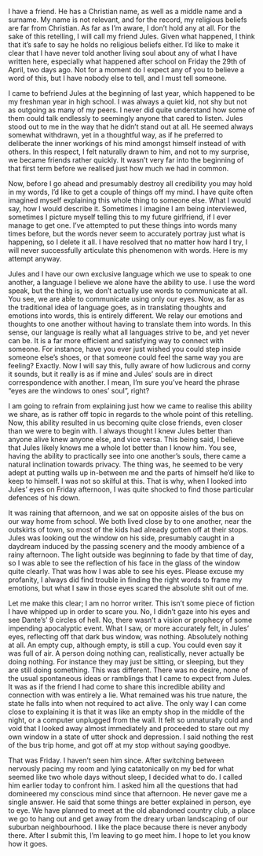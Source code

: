 I have a friend. He has a Christian name, as well as a middle name and a surname. My name is not relevant, and for the record, my religious beliefs are far from Christian. As far as I’m aware, I don’t hold any at all. For the sake of this retelling, I will call my friend Jules. Given what happened, I think that it’s safe to say he holds no religious beliefs either.
I’d like to make it clear that I have never told another living soul about any of what I have written here, especially what happened after school on Friday the 29th of April, two days ago. Not for a moment do I expect any of you to believe a word of this, but I have nobody else to tell, and I must tell someone.
 
I came to befriend Jules at the beginning of last year, which happened to be my freshman year in high school. I was always a quiet kid, not shy but not as outgoing as many of my peers. I never did quite understand how some of them could talk endlessly to seemingly anyone that cared to listen. Jules stood out to me in the way that he didn’t stand out at all. He seemed always somewhat withdrawn, yet in a thoughtful way, as if he preferred to deliberate the inner workings of his mind amongst himself instead of with others. In this respect, I felt naturally drawn to him, and not to my surprise, we became friends rather quickly. It wasn’t very far into the beginning of that first term before we realised just how much we had in common.
 
Now, before I go ahead and presumably destroy all credibility you may hold in my words, I’d like to get a couple of things off my mind. I have quite often imagined myself explaining this whole thing to someone else. What I would say, how I would describe it. Sometimes I imagine I am being interviewed, sometimes I picture myself telling this to my future girlfriend, if I ever manage to get one. I’ve attempted to put these things into words many times before, but the words never seem to accurately portray just what is happening, so I delete it all. I have resolved that no matter how hard I try, I will never successfully articulate this phenomenon with words. Here is my attempt anyway.
 
Jules and I have our own exclusive language which we use to speak to one another, a language I believe we alone have the ability to use. I use the word speak, but the thing is, we don’t actually use words to communicate at all. You see, we are able to communicate using only our eyes. Now, as far as the traditional idea of language goes, as in translating thoughts and emotions into words, this is entirely different. We relay our emotions and thoughts to one another without having to translate them into words. In this sense, our language is really what all languages strive to be, and yet never can be. It is a far more efficient and satisfying way to connect with someone. For instance, have you ever just wished you could step inside someone else’s shoes, or that someone could feel the same way you are feeling? Exactly. Now I will say this, fully aware of how ludicrous and corny it sounds, but it really is as if mine and Jules’ souls are in direct correspondence with another. I mean, I’m sure you’ve heard the phrase “eyes are the windows to ones’ soul”, right?

I am going to refrain from explaining just how we came to realise this ability we share, as is rather off topic in regards to the whole point of this retelling. Now, this ability resulted in us becoming quite close friends, even closer than we were to begin with. I always thought I knew Jules better than anyone alive knew anyone else, and vice versa. This being said, I believe that Jules likely knows me a whole lot better than I know him. You see, having the ability to practically see into one another’s souls, there came a natural inclination towards privacy. The thing was, he seemed to be very adept at putting walls up in-between me and the parts of himself he’d like to keep to himself. I was not so skilful at this. That is why, when I looked into Jules’ eyes on Friday afternoon, I was quite shocked to find those particular defences of his down.

It was raining that afternoon, and we sat on opposite aisles of the bus on our way home from school. We both lived close by to one another, near the outskirts of town, so most of the kids had already gotten off at their stops. Jules was looking out the window on his side, presumably caught in a daydream induced by the passing scenery and the moody ambience of a rainy afternoon. The light outside was beginning to fade by that time of day, so I was able to see the reflection of his face in the glass of the window quite clearly. That was how I was able to see his eyes. Please excuse my profanity, I always did find trouble in finding the right words to frame my emotions, but what I saw in those eyes scared the absolute shit out of me.

Let me make this clear; I am no horror writer. This isn’t some piece of fiction I have whipped up in order to scare you. No, I didn’t gaze into his eyes and see Dante’s’ 9 circles of hell. No, there wasn’t a vision or prophecy of some impending apocalyptic event. What I saw, or more accurately felt, in Jules’ eyes, reflecting off that dark bus window, was nothing. Absolutely nothing at all. An empty cup, although empty, is still a cup. You could even say it was full of air. A person doing nothing can, realistically, never actually be doing nothing. For instance they may just be sitting, or sleeping, but they are still doing something. This was different. There was no desire, none of the usual spontaneous ideas or ramblings that I came to expect from Jules. It was as if the friend I had come to share this incredible ability and connection with was entirely a lie. What remained was his true nature, the state he falls into when not required to act alive. The only way I can come close to explaining it is that it was like an empty shop in the middle of the night, or a computer unplugged from the wall. It felt so unnaturally cold and void that I looked away almost immediately and proceeded to stare out my own window in a state of utter shock and depression. I said nothing the rest of the bus trip home, and got off at my stop without saying goodbye.
 
That was Friday. I haven’t seen him since. After switching between nervously pacing my room and lying catatonically on my bed for what seemed like two whole days without sleep, I decided what to do. I called him earlier today to confront him. I asked him all the questions that had domineered my conscious mind since that afternoon. He never gave me a single answer. He said that some things are better explained in person, eye to eye. We have planned to meet at the old abandoned country club, a place we go to hang out and get away from the dreary urban landscaping of our suburban neighbourhood. I like the place because there is never anybody there. After I submit this, I’m leaving to go meet him. I hope to let you know how it goes.